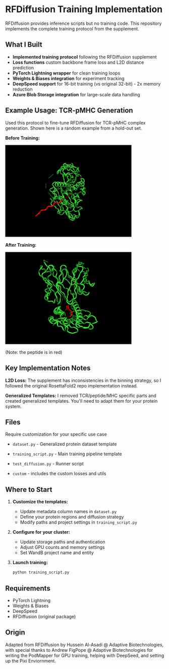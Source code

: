 # RFDiffusion Training Implementation

RFDiffusion provides inference scripts but no training code. This repository implements the complete training protocol from the supplement.

## What I Built

- **Implemented training protocol** following the RFDiffusion supplement
- **Loss functions** custom backbone frame loss and L2D distance prediction  
- **PyTorch Lightning wrapper** for clean training loops
- **Weights & Biases integration** for experiment tracking
- **DeepSpeed support** for 16-bit training (vs original 32-bit) - 2x memory reduction
- **Azure Blob Storage integration** for large-scale data handling

## Example Usage: TCR-pMHC Generation

Used this protocol to fine-tune RFDiffusion for TCR-pMHC complex generation. Shown here is a random example from a hold-out set.

**Before Training:**

<img src="gifs/\ basemodel.gif" alt="Before Training" width="400"/>

**After Training:** 

<img src="gifs/\ trainedmodel.gif" alt="After Training" width="400"/>

(Note: the peptide is in red)

## Key Implementation Notes

**L2D Loss:** The supplement has inconsistencies in the binning strategy, so I followed the original RosettaFold2 repo implementation instead.

**Generalized Templates:** I removed TCR/peptide/MHC specific parts and created generalized templates. You'll need to adapt them for your protein system.

## Files

Require customization for your specific use case
- `dataset.py` - Generalized protein dataset template
- `training_script.py` - Main training pipeline template
- `test_diffusion.py` - Runner script


- `custom` - includes the custom losses and utils

## Where to Start

1. **Customize the templates:**
   - Update metadata column names in `dataset.py`
   - Define your protein regions and diffusion strategy
   - Modify paths and project settings in `training_script.py`

2. **Configure for your cluster:**
   - Update storage paths and authentication
   - Adjust GPU counts and memory settings
   - Set WandB project name and entity

3. **Launch training:**
   ```bash
   python training_script.py
   ```

## Requirements

- PyTorch Lightning
- Weights & Biases  
- DeepSpeed
- RFDiffusion (original package)

## Origin

Adapted from RFDiffusion by Hussein Al-Asadi @ Adaptive Biotechnologies, with special thanks to Andrew FigPope @ Adaptive Biotechnologies for writing the PodMapper for GPU training, helping with DeepSeed, and setting up the Pixi Enviornment.